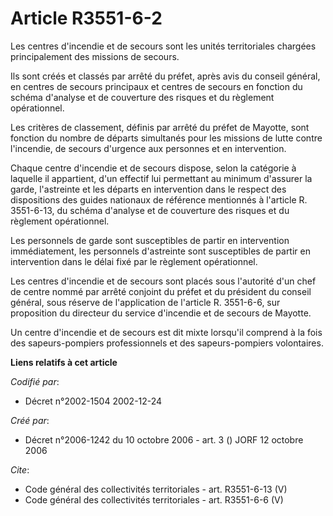 # Article R3551-6-2

Les centres d'incendie et de secours sont les unités territoriales chargées principalement des missions de secours.

Ils sont créés et classés par arrêté du préfet, après avis du conseil général, en centres de secours principaux et centres de
secours en fonction du schéma d'analyse et de couverture des risques et du règlement opérationnel.

Les critères de classement, définis par arrêté du préfet de Mayotte, sont fonction du nombre de départs simultanés pour les
missions de lutte contre l'incendie, de secours d'urgence aux personnes et en intervention.

Chaque centre d'incendie et de secours dispose, selon la catégorie à laquelle il appartient, d'un effectif lui permettant au
minimum d'assurer la garde, l'astreinte et les départs en intervention dans le respect des dispositions des guides nationaux
de référence mentionnés à l'article R. 3551-6-13, du schéma d'analyse et de couverture des risques et du règlement
opérationnel.

Les personnels de garde sont susceptibles de partir en intervention immédiatement, les personnels d'astreinte sont
susceptibles de partir en intervention dans le délai fixé par le règlement opérationnel.

Les centres d'incendie et de secours sont placés sous l'autorité d'un chef de centre nommé par arrêté conjoint du préfet et
du président du conseil général, sous réserve de l'application de l'article R. 3551-6-6, sur proposition du directeur du
service d'incendie et de secours de Mayotte.

Un centre d'incendie et de secours est dit mixte lorsqu'il comprend à la fois des sapeurs-pompiers professionnels et des
sapeurs-pompiers volontaires.

**Liens relatifs à cet article**

_Codifié par_:

  - Décret n°2002-1504 2002-12-24

_Créé par_:

  - Décret n°2006-1242 du 10 octobre 2006 - art. 3 () JORF 12 octobre 2006

_Cite_:

  - Code général des collectivités territoriales - art. R3551-6-13 (V)
  - Code général des collectivités territoriales - art. R3551-6-6 (V)
